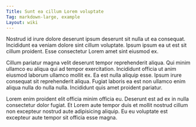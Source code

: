 ```yaml
---
Title: Sunt ea cillum Lorem voluptate
Tag: markdown-large, example
Layout: wiki
---
```

Nostrud id irure dolore deserunt ipsum deserunt sit nulla ut ea consequat. Incididunt ea veniam dolore sint cillum voluptate. Ipsum ipsum ea ut est sit cillum proident. Esse consectetur Lorem amet sint eiusmod ex.

Cillum pariatur magna velit deserunt tempor reprehenderit aliqua. Qui minim ullamco eu aliqua qui ad tempor exercitation. Incididunt officia ut anim eiusmod laborum ullamco mollit ex. Ea est nulla aliquip esse. Ipsum irure consequat sit reprehenderit aliqua. Fugiat laboris ea est non ullamco enim aliqua nulla do nulla nulla. Incididunt quis amet proident pariatur.

Lorem enim proident elit officia minim officia eu. Deserunt est ad ex in nulla consectetur dolor fugiat. Et Lorem aute tempor duis et mollit nostrud cillum non excepteur nostrud aute adipisicing aliquip. Eu eu voluptate est excepteur aute tempor sit officia esse magna.